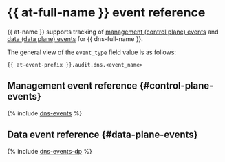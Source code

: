 # {{ at-full-name }} event reference

{{ at-name }} supports tracking of [management (control plane) events](../audit-trails/concepts/format.md) and [data (data plane) events](../audit-trails/concepts/format-data-plane.md) for {{ dns-full-name }}.

The general view of the `event_type` field value is as follows:

```text
{{ at-event-prefix }}.audit.dns.<event_name>
```

## Management event reference {#control-plane-events}

{% include [dns-events](../_includes/audit-trails/events/dns-events.md) %}

## Data event reference {#data-plane-events}

{% include [dns-events-dp](../_includes/audit-trails/events/dns-events-dp.md) %}